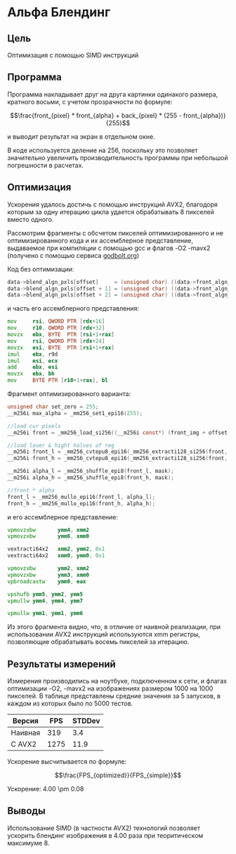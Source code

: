# Альфа Блендинг

## Цель

Оптимизация с помощью SIMD инструкций

## Программа

Программа накладывает друг на друга картинки одинакого размера, кратного восьми, с учетом прозрачности по формуле: 

$$\frac{front_{pixel} * front_{alpha} + back_{pixel} * (255 - front_{alpha})}{255}$$

и выводит результат на экран в отдельном окне.

В коде используется деление на 256, поскольку это позволяет значительно увеличить производительность программы при небольшой погрешности в расчетах.

## Оптимизация

Ускорения удалось достичь с помощью инструкций AVX2, благодоря которым за одну итерацию цикла удается обрабатывать 8 пикселей вместо одного.

Рассмотрим фрагменты с обсчетом пикселей оптимизированного и не оптимизированного кода и их ассемблерное представление, выдаваемое при компиляции с помощью gcc и флагов -O2 -mavx2 (получено с помощью сервиса [godbolt.org](https://godbolt.org/))

Код без оптимизации:
``` c
data->blend_algn_pxls[offset]     = (unsigned char) ((data->front_algn_pxls[offset]     * fAlpha + data->back_algn_pxls[offset]     * bAlpha) >> 8);
data->blend_algn_pxls[offset + 1] = (unsigned char) ((data->front_algn_pxls[offset + 1] * fAlpha + data->back_algn_pxls[offset + 1] * bAlpha) >> 8);
data->blend_algn_pxls[offset + 2] = (unsigned char) ((data->front_algn_pxls[offset + 2] * fAlpha + data->back_algn_pxls[offset + 2] * bAlpha) >> 8);
```

и часть его ассемблерного представления:
``` asm
mov     rsi, QWORD PTR [rdx+16]
mov     r10, QWORD PTR [rdx+32]
movzx   ebx, BYTE  PTR [rsi+1+rax]
mov     rsi, QWORD PTR [rdx+24]
movzx   esi, BYTE  PTR [rsi+1+rax]
imul    ebx, r9d
imul    esi, ecx
add     ebx, esi
movzx   ebx, bh
mov     BYTE PTR [r10+1+rax], bl
```

Фрагмент оптимизированного варианта:
``` c
unsigned char set_zero = 255;
__m256i max_alpha = _mm256_set1_epi16(255);

//load cur pixels
__m256i front = _mm256_load_si256((__m256i const*) (front_img + offset));

//load lover & hight halves of reg 
__m256i front_l = _mm256_cvtepu8_epi16(_mm256_extracti128_si256(front, 0));
__m256i front_h = _mm256_cvtepu8_epi16(_mm256_extracti128_si256(front, 1));

__m256i alpha_l = _mm256_shuffle_epi8(front_l, mask);
__m256i alpha_h = _mm256_shuffle_epi8(front_h, mask);

//front * alpha
front_l = _mm256_mullo_epi16(front_l, alpha_l);
front_h = _mm256_mullo_epi16(front_h, alpha_h);
```

и его ассемблерное представление:
``` asm
vpmovzxbw       ymm4, xmm2
vpmovzxbw       ymm6, xmm0

vextracti64x2   xmm2, ymm2, 0x1
vextracti64x2   xmm0, ymm0, 0x1

vpmovzxbw       ymm2, xmm2
vpmovzxbw       ymm3, xmm0
vpbroadcastw    ymm0, eax

vpshufb ymm5, ymm2, ymm5
vpmullw ymm4, ymm4, ymm7

vpmullw ymm1, ymm1, ymm6
```

Из этого фрагмента видно, что, в отличие от наивной реализации, при использовании AVX2 инструкций используются xmm регистры, позволяющие обрабатывать восемь пикселей за итерацию.

## Результаты измерений

Измерения производились на ноутбуке, подключенном к сети, и флагах оптимизации -O2, -mavx2 на изображениях размером 1000 на 1000 пикселей. В таблице представлены средние значения за 5 запусков, в каждом из которых было по 5000 тестов.

Версия  | FPS    |STDDev
--------|--------|------
Наивная | 319    |3.4
С AVX2  | 1275   |11.9

Ускорение высчитывается по формуле:

$$\frac{FPS_{optimized}}{FPS_{simple}}$$

Ускорение: 4.00 \pm 0.08

## Выводы

Использование SIMD (в частности AVX2) технологий позволяет ускорить блендинг изображения в 4.00 раза при теоритическом максимуме 8.
